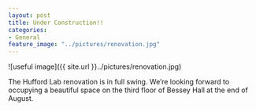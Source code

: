 ```yaml
---
layout: post
title: Under Construction!!
categories:
- General
feature_image: "../pictures/renovation.jpg"
---
```


![useful image]({{ site.url }}../pictures/renovation.jpg)

The Hufford Lab renovation is in full swing. We’re looking forward to occupying a beautiful space on the third floor of Bessey Hall at the end of August.
